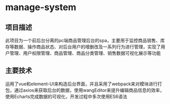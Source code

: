 # manage-system

## 项目描述
此项目为一个前后台分离的pc端商品管理后台的spa，主要用于监控商品销售、库存等数据、操作商品状态、对后台用户的增删改及一系列行为进行管理，实现了用户管理、用户权限管理、商品管理、商品分类管理、销售数据可视化展示等功能


## 主要技术
运用了vue和element-UI来构造后台界面，并且采用了webpack来对模块进行打包，通过axios来获取后台的数据，使用wangEditor来提升编辑商品信息的效率，使用Echarts完成数据的可视化，开发过程中多次使用ES6语法

